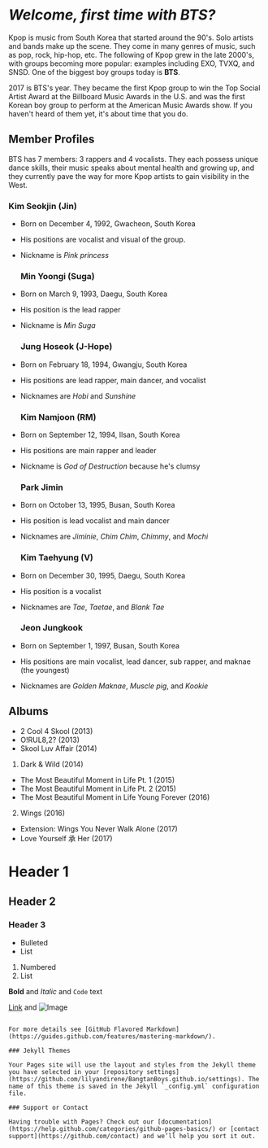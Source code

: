 # _Welcome, first time with BTS?_

Kpop is music from South Korea that started around the 90's. Solo artists and bands make up the scene. They come in many genres of music, such as pop, rock, hip-hop, etc. The following of Kpop grew in the late 2000's, with groups becoming more popular: examples including EXO, TVXQ, and SNSD. One of the biggest boy groups today is **BTS**.

2017 is BTS's year. They became the first Kpop group to win the Top Social Artist Award at the Billboard Music Awards in the U.S. and was the first Korean boy group to perform at the American Music Awards show. If you haven't heard of them yet, it's about time that you do.

## Member Profiles

BTS has 7 members: 3 rappers and 4 vocalists. They each possess unique dance skills, their music speaks about mental health and growing up, and they currently pave the way for more Kpop artists to gain visibility in the West.

  ### Kim Seokjin **(Jin)**
      
- Born on December 4, 1992, Gwacheon, South Korea
      
- His positions are vocalist and visual of the group. 
      
- Nickname is _Pink princess_
      
  ### Min Yoongi **(Suga)**
  
- Born on March 9, 1993, Daegu, South Korea
      
- His position is the lead rapper
      
- Nickname is _Min Suga_
      
  ### Jung Hoseok **(J-Hope)**
  
- Born on February 18, 1994, Gwangju, South Korea
      
- His positions are lead rapper, main dancer, and vocalist
      
- Nicknames are _Hobi_ and _Sunshine_ 
  
  ### Kim Namjoon **(RM)**
  
- Born on September 12, 1994, Ilsan, South Korea
      
- His positions are main rapper and leader
      
- Nickname is _God of Destruction_ because he's clumsy
  
  ### Park Jimin
  
- Born on October 13, 1995, Busan, South Korea
      
- His position is lead vocalist and main dancer
      
- Nicknames are _Jiminie_, _Chim Chim_, _Chimmy_, and _Mochi_ 
  
  ### Kim Taehyung **(V)**
  
- Born on December 30, 1995, Daegu, South Korea
      
- His position is a vocalist
      
- Nicknames are _Tae_, _Taetae_, and _Blank Tae_ 
  
  ### Jeon Jungkook
  
- Born on September 1, 1997, Busan, South Korea
      
- His positions are main vocalist, lead dancer, sub rapper, and maknae (the youngest)
      
- Nicknames are _Golden Maknae_, _Muscle pig_, and _Kookie_
   
  
## Albums

- 2 Cool 4 Skool (2013)
- O!RUL8,2? (2013)
- Skool Luv Affair (2014)

1. Dark & Wild (2014)
- The Most Beautiful Moment in Life Pt. 1 (2015)
- The Most Beautiful Moment in Life Pt. 2 (2015)
- The Most Beautiful Moment in Life Young Forever (2016)

2. Wings (2016)
- Extension: Wings You Never Walk Alone (2017)
- Love Yourself 承 Her (2017)

# Header 1
## Header 2
### Header 3

- Bulleted
- List

1. Numbered
2. List

**Bold** and _Italic_ and `Code` text

[Link](url) and ![Image](src)
```

For more details see [GitHub Flavored Markdown](https://guides.github.com/features/mastering-markdown/).

### Jekyll Themes

Your Pages site will use the layout and styles from the Jekyll theme you have selected in your [repository settings](https://github.com/lilyandirene/BangtanBoys.github.io/settings). The name of this theme is saved in the Jekyll `_config.yml` configuration file.

### Support or Contact

Having trouble with Pages? Check out our [documentation](https://help.github.com/categories/github-pages-basics/) or [contact support](https://github.com/contact) and we’ll help you sort it out.
